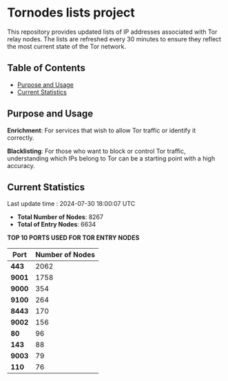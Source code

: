 # Tornodes lists project

This repository provides updated lists of IP addresses associated with Tor relay nodes. The lists are refreshed every 30 minutes to ensure they reflect the most current state of the Tor network.

## Table of Contents

- [Purpose and Usage](#purpose-and-usage)
- [Current Statistics](#current-statistics)


## Purpose and Usage

**Enrichment**: For services that wish to allow Tor traffic or identify it correctly.

**Blacklisting**: For those who want to block or control Tor traffic, understanding which IPs belong to Tor can be a starting point with a high accuracy.

## Current Statistics

Last update time : 2024-07-30 18:00:07 UTC

- **Total Number of Nodes**: 8267
- **Total of Entry Nodes**: 6634

**TOP 10 PORTS USED FOR TOR ENTRY NODES**

| **Port** | **Number of Nodes** |
|------|-----------------|
| **443**   | 2062  |
| **9001**   | 1758  |
| **9000**   | 354  |
| **9100**   | 264  |
| **8443**   | 170  |
| **9002**   | 156  |
| **80**   | 96  |
| **143**   | 88  |
| **9003**   | 79  |
| **110**   | 76  |


